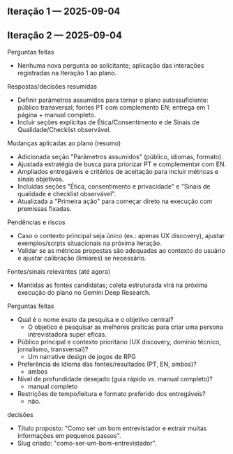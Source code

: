 ## Iteração 1 — 2025-09-04

## Iteração 2 — 2025-09-04

Perguntas feitas
- Nenhuma nova pergunta ao solicitante; aplicação das interações registradas na Iteração 1 ao plano.

Respostas/decisões resumidas
- Definir parâmetros assumidos para tornar o plano autossuficiente: público transversal; fontes PT com complemento EN; entrega em 1 página + manual completo.
- Incluir seções explícitas de Ética/Consentimento e de Sinais de Qualidade/Checklist observável.

Mudanças aplicadas ao plano (resumo)
- Adicionada seção "Parâmetros assumidos" (público, idiomas, formato).
- Ajustada estratégia de busca para priorizar PT e complementar com EN.
- Ampliados entregáveis e critérios de aceitação para incluir métricas e sinais objetivos.
- Incluídas seções "Ética, consentimento e privacidade" e "Sinais de qualidade e checklist observável".
- Atualizada a "Primeira ação" para começar direto na execução com premissas fixadas.

Pendências e riscos
- Caso o contexto principal seja único (ex.: apenas UX discovery), ajustar exemplos/scrpts situacionais na próxima iteração.
- Validar se as métricas propostas são adequadas ao contexto do usuário e ajustar calibração (limiares) se necessário.

Fontes/sinais relevantes (até agora)
- Mantidas as fontes candidatas; coleta estruturada virá na próxima execução do plano no Gemini Deep Research.

Perguntas feitas

- Qual é o nome exato da pesquisa e o objetivo central?
  - O objetico é pesquisar as melhores praticas para criar uma persona intrevistadora super eficas.
- Público principal e contexto prioritário (UX discovery, domínio técnico, jornalismo, transversal)?
  - Um narrative design de jogos de RPG
- Preferência de idioma das fontes/resultados (PT, EN, ambos)?
  - ambos
- Nível de profundidade desejado (guia rápido vs. manual completo)?
  - manual completo
- Restrições de tempo/leitura e formato preferido dos entregáveis?
  - não.

decisões

- Título proposto: "Como ser um bom entrevistador e extrair muitas informações em pequenos passos".
- Slug criado: "como-ser-um-bom-entrevistador".
